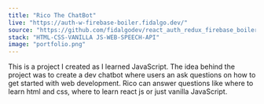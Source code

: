 ```yaml
---
title: "Rico The ChatBot"
live: "https://auth-w-firebase-boiler.fidalgo.dev/"
source: "https://github.com/fidalgodev/react_auth_redux_firebase_boilerplate"
stack: "HTML-CSS-VANILLA JS-WEB-SPEECH-API"
image: "portfolio.png"
---
```


This is a project I created as I learned JavaScript. The idea behind the project was to create a dev chatbot where users an ask questions on how to get started with web development. Rico can answer questions like where to learn html and css, where to learn react js or just vanilla JavaScript.
